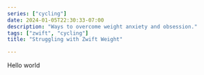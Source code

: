 ```yaml
---
series: ["cycling"]
date: 2024-01-05T22:30:33-07:00
description: "Ways to overcome weight anxiety and obsession."
tags: ["zwift", "cycling"]
title: "Struggling with Zwift Weight"

---
```

<p>Hello world</p>
